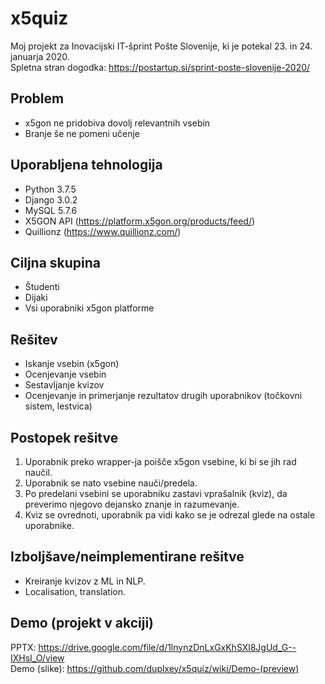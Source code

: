 # x5quiz
Moj projekt za Inovacijski IT-šprint Pošte Slovenije, ki je potekal 23. in 24. januarja 2020.  
Spletna stran dogodka: <https://postartup.si/sprint-poste-slovenije-2020/>

## Problem
- x5gon ne pridobiva dovolj relevantnih vsebin
- Branje še ne pomeni učenje

## Uporabljena tehnologija
- Python 3.7.5
- Django 3.0.2
- MySQL 5.7.6
- X5GON API (<https://platform.x5gon.org/products/feed/>)
- Quillionz (<https://www.quillionz.com/>)

## Ciljna skupina
- Študenti
- Dijaki
- Vsi uporabniki x5gon platforme

## Rešitev
- Iskanje vsebin (x5gon)
- Ocenjevanje vsebin
- Sestavljanje kvizov
- Ocenjevanje in primerjanje rezultatov drugih uporabnikov (točkovni sistem, lestvica)

## Postopek rešitve
1. Uporabnik preko wrapper-ja poišče x5gon vsebine, ki bi se jih rad naučil.
1. Uporabnik se nato vsebine nauči/predela.
1. Po predelani vsebini se uporabniku zastavi vprašalnik (kviz), da preverimo njegovo dejansko znanje in razumevanje.
1. Kviz se ovrednoti, uporabnik pa vidi kako se je odrezal glede na ostale uporabnike.

## Izboljšave/neimplementirane rešitve
- Kreiranje kvizov z ML in NLP.
- Localisation, translation.

## Demo (projekt v akciji)
PPTX: https://drive.google.com/file/d/1lnynzDnLxGxKhSXl8JgUd_G--IXHsI_O/view  
Demo (slike): <https://github.com/duplxey/x5quiz/wiki/Demo-(preview)>